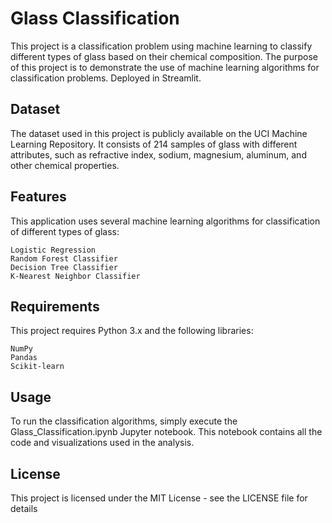 # Glass Classification

This project is a classification problem using machine learning to classify different types of glass based on their chemical composition. The purpose of this project is to demonstrate the use of machine learning algorithms for classification problems. Deployed in Streamlit.
## Dataset

The dataset used in this project is publicly available on the UCI Machine Learning Repository. It consists of 214 samples of glass with different attributes, such as refractive index, sodium, magnesium, aluminum, and other chemical properties.
## Features

This application uses several machine learning algorithms for classification of different types of glass:

    Logistic Regression
    Random Forest Classifier
    Decision Tree Classifier
    K-Nearest Neighbor Classifier

## Requirements

This project requires Python 3.x and the following libraries:

    NumPy
    Pandas
    Scikit-learn

## Usage

To run the classification algorithms, simply execute the Glass_Classification.ipynb Jupyter notebook. This notebook contains all the code and visualizations used in the analysis.
## License

This project is licensed under the MIT License - see the LICENSE file for details
